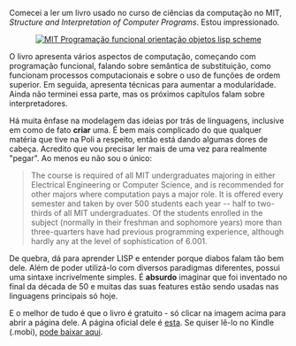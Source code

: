 <p>Comecei a ler um livro usado no curso de ciências da computação no MIT, <i>Structure and Interpretation of Computer Programs</i>. Estou impressionado.</p>

<a href='http://mitpress.mit.edu/sicp/full-text/book/book.html' target='_blank'><div style='display:block; margin: 0 auto; text-align:center;'><img src='http://mitpress.mit.edu/sicp/full-text/book/cover.jpg' alt='MIT Programação funcional orientação objetos lisp scheme' /></div></a>

<p>O livro apresenta vários aspectos de computação, começando com programação funcional, falando sobre semântica de substituição, como funcionam processos computacionais e sobre o uso de funções de ordem superior. Em seguida, apresenta técnicas para aumentar a modularidade. Ainda não terminei essa parte, mas os próximos capítulos falam sobre interpretadores.</p>

<p>Há muita ênfase na modelagem das ideias por trás de linguagens, inclusive em como de fato <b>criar</b> uma. É bem mais complicado do que qualquer matéria que tive na Poli a respeito, então está dando algumas dores de cabeça. Acredito que vou precisar ler mais de uma vez para realmente "pegar". Ao menos eu não sou o único:</p>

<blockquote>The course is required of all MIT undergraduates majoring in either Electrical Engineering or Computer Science, and is recommended for other majors where computation pays a major role. It is offered every semester and taken by over 500 students each year -- half to two-thirds of all MIT undergraduates. Of the students enrolled in the subject (normally in their freshman and sophomore years) more than three-quarters have had previous programming experience, although hardly any at the level of sophistication of 6.001.</blockquote>

<p>De quebra, dá para aprender LISP e entender porque diabos falam tão bem dele. Além de poder utilizá-lo com diversos paradigmas diferentes, possui uma sintaxe incrivelmente simples. É <b>absurdo</b> imaginar que foi inventado no final da década de 50 e muitas das suas features estão sendo usadas nas linguagens principais só hoje.</p>

<p>E o melhor de tudo é que o livro é gratuito - só clicar na imagem acima para abrir a página dele. A página oficial dele é <a href="http://mitpress.mit.edu/sicp/" target="_blank">esta</a>. Se quiser lê-lo no Kindle (.mobi), <a href="https://github.com/twcamper/sicp-kindle" target="_blank">pode baixar aqui</a>.</p>